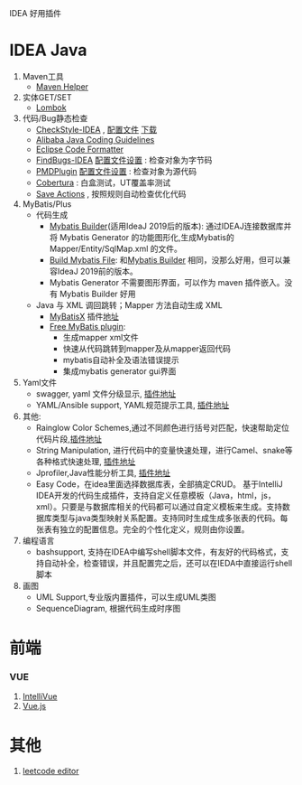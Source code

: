 IDEA 好用插件

# IDEA Java

1. Maven工具
    * [Maven Helper](https://plugins.jetbrains.com/plugin/7179-maven-helper/)
2. 实体GET/SET
    * [Lombok](https://plugins.jetbrains.com/plugin/6317-lombok/)
3. 代码/Bug静态检查
	+ [CheckStyle-IDEA](https://plugins.jetbrains.com/plugin/1065-checkstyle-idea/) , [配置文件](checkstyle.xml) [下载](https://checkstyle.sourceforge.io/checks.html)
	+ [Alibaba Java Coding Guidelines](https://plugins.jetbrains.com/plugin/10046-alibaba-java-coding-guidelines/)
	+ [Eclipse Code Formatter](https://plugins.jetbrains.com/plugin/6546-eclipse-code-formatter/)
	+ [FindBugs-IDEA](https://plugins.jetbrains.com/plugin/3847-findbugs-idea/) [配置文件设置](http://findbugs.sourceforge.net/bugDescriptions.html) : 检查对象为字节码
	+ [PMDPlugin](https://plugins.jetbrains.com/plugin/1137-pmdplugin/) [配置文件设置](https://pmd.github.io/pmd-6.15.0/pmd_rules_java.html) : 检查对象为源代码
	+ [Cobertura]() : 白盒测试，UT覆盖率测试
	+ [Save Actions](https://plugins.jetbrains.com/plugin/7642-save-actions/) , 按照规则自动检查优化代码
4. MyBatis/Plus
    * 代码生成
      + [Mybatis Builder](https://plugins.jetbrains.com/plugin/12449-mybatis-builder/versions)(适用IdeaJ 2019后的版本): 通过IDEAJ连接数据库并将 Mybatis Generator 的功能图形化,生成Mybatis的 Mapper/Entity/SqlMap.xml 的文件。
      + [Build Mybatis File](https://github.com/moshangren11/MybatisPlugin): 和[Mybatis Builder](https://plugins.jetbrains.com/plugin/12449-mybatis-builder/versions) 相同，没那么好用，但可以兼容IdeaJ 2019前的版本。
      + Mybatis Generator 不需要图形界面，可以作为 maven 插件嵌入。没有 Mybatis Builder 好用
    * Java 与 XML 调回跳转；Mapper 方法自动生成 XML
      + [MyBatisX](https://baomidou.com/guide/mybatisx-idea-plugin.html) 插件[地址](https://plugins.jetbrains.com/plugin/10119-mybatisx/)
      + [Free MyBatis plugin](https://plugins.jetbrains.com/plugin/8321-free-mybatis-plugin/):
        - 生成mapper xml文件
        - 快速从代码跳转到mapper及从mapper返回代码
        - mybatis自动补全及语法错误提示
        - 集成mybatis generator gui界面
5. Yaml文件
   * swagger, yaml 文件分级显示, [插件地址](https://plugins.jetbrains.com/plugin/index?xmlId=org.zalando.intellij.swagger)
   * YAML/Ansible support, YAML规范提示工具, [插件地址](https://plugins.jetbrains.com/plugin/7792-yaml-ansible-support)
6. 其他:	
	* Rainglow Color Schemes,通过不同颜色进行括号对匹配，快速帮助定位代码片段,[插件地址](https://plugins.jetbrains.com/plugin/10267-rainglow-color-schemes/versions)
    * String Manipulation, 进行代码中的变量快速处理，进行Camel、snake等各种格式快速处理, [插件地址](https://plugins.jetbrains.com/plugin/2162-string-manipulation/versions)
    * Jprofiler,Java性能分析工具, [插件地址](https://plugins.jetbrains.com/plugin/253-jprofiler)
    * Easy Code，在idea里面选择数据库表，全部搞定CRUD。 基于IntelliJ IDEA开发的代码生成插件，支持自定义任意模板（Java，html，js，xml）。只要是与数据库相关的代码都可以通过自定义模板来生成。支持数据库类型与java类型映射关系配置。支持同时生成生成多张表的代码。每张表有独立的配置信息。完全的个性化定义，规则由你设置。
7. 编程语言
   * bashsupport, 支持在IDEA中编写shell脚本文件，有友好的代码格式，支持自动补全，检查错误，并且配置完之后，还可以在IEDA中直接运行shell脚本
8. 画图
   * UML Support,专业版内置插件，可以生成UML类图
   * SequenceDiagram, 根据代码生成时序图

# 前端

### VUE

1. [IntelliVue](https://plugins.jetbrains.com/plugin/12014-intellivue/)
2. [Vue.js](https://plugins.jetbrains.com/plugin/9442-vue-js/)

# 其他

1. [leetcode editor](https://plugins.jetbrains.com/plugin/12132-leetcode-editor/) 
